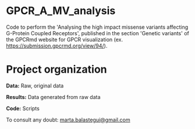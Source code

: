 # GPCR_A_MV_analysis
Code to perform the 'Analysing the high impact missense variants affecting G-Protein Coupled Receptors', published in the section 'Genetic variants' of the GPCRmd website for GPCR visualization (ex. https://submission.gpcrmd.org/view/94/).

# Project organization

**Data:** Raw, original data

**Results:** Data generated from raw data

**Code:** Scripts


To consult any doubt: marta.balastegui@gmail.com
